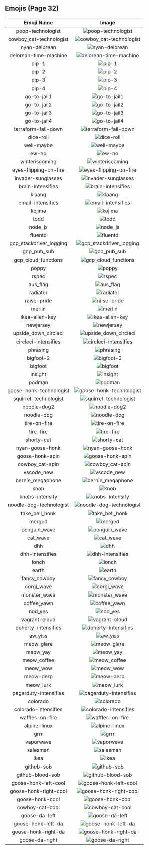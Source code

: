 
## Emojis (Page 32)
|Emoji Name|Image|
| :-: | :-: |
|poop-technologist| ![poop-technologist](/output/poop-technologist.png)|
|cowboy_cat-technologist| ![cowboy_cat-technologist](/output/cowboy_cat-technologist.png)|
|nyan-delorean| ![nyan-delorean](/output/nyan-delorean.gif)|
|delorean-time-machine| ![delorean-time-machine](/output/delorean-time-machine.png)|
|pip-1| ![pip-1](/output/pip-1.png)|
|pip-2| ![pip-2](/output/pip-2.png)|
|pip-3| ![pip-3](/output/pip-3.png)|
|pip-4| ![pip-4](/output/pip-4.png)|
|go-to-jail1| ![go-to-jail1](/output/go-to-jail1.png)|
|go-to-jail2| ![go-to-jail2](/output/go-to-jail2.png)|
|go-to-jail3| ![go-to-jail3](/output/go-to-jail3.png)|
|go-to-jail4| ![go-to-jail4](/output/go-to-jail4.png)|
|terraform-fall-down| ![terraform-fall-down](/output/terraform-fall-down.gif)|
|dice-roll| ![dice-roll](/output/dice-roll.gif)|
|well-maybe| ![well-maybe](/output/well-maybe.png)|
|ew-no| ![ew-no](/output/ew-no.png)|
|winteriscoming| ![winteriscoming](/output/winteriscoming.png)|
|eyes-flipping-on-fire| ![eyes-flipping-on-fire](/output/eyes-flipping-on-fire.gif)|
|invader-sunglasses| ![invader-sunglasses](/output/invader-sunglasses.png)|
|brain-intensifies| ![brain-intensifies](/output/brain-intensifies.gif)|
|klaang| ![klaang](/output/klaang.jpg)|
|email-intensifies| ![email-intensifies](/output/email-intensifies.gif)|
|kojima| ![kojima](/output/kojima.png)|
|todd| ![todd](/output/todd.png)|
|node_js| ![node_js](/output/node_js.png)|
|fluentd| ![fluentd](/output/fluentd.png)|
|gcp_stackdriver_logging| ![gcp_stackdriver_logging](/output/gcp_stackdriver_logging.png)|
|gcp_pub_sub| ![gcp_pub_sub](/output/gcp_pub_sub.png)|
|gcp_cloud_functions| ![gcp_cloud_functions](/output/gcp_cloud_functions.png)|
|poppy| ![poppy](/output/poppy.png)|
|rspec| ![rspec](/output/rspec.png)|
|aus_flag| ![aus_flag](/output/aus_flag)|
|radiator| ![radiator](/output/radiator.png)|
|raise-pride| ![raise-pride](/output/raise-pride.png)|
|merlin| ![merlin](/output/merlin.gif)|
|ikea-allen-key| ![ikea-allen-key](/output/ikea-allen-key.png)|
|newjersey| ![newjersey](/output/newjersey.png)|
|upside_down_circleci| ![upside_down_circleci](/output/upside_down_circleci.png)|
|circleci-intensifies| ![circleci-intensifies](/output/circleci-intensifies.gif)|
|phrasing| ![phrasing](/output/phrasing.png)|
|bigfoot-2| ![bigfoot-2](/output/bigfoot-2.png)|
|bigfoot| ![bigfoot](/output/bigfoot.jpg)|
|insight| ![insight](/output/insight.jpg)|
|podman| ![podman](/output/podman.png)|
|goose-honk-technologist| ![goose-honk-technologist](/output/goose-honk-technologist.png)|
|squirrel-technologist| ![squirrel-technologist](/output/squirrel-technologist.png)|
|noodle-dog2| ![noodle-dog2](/output/noodle-dog2.png)|
|noodle-dog| ![noodle-dog](/output/noodle-dog.png)|
|tire-on-fire| ![tire-on-fire](/output/tire-on-fire.gif)|
|tire-fire| ![tire-fire](/output/tire-fire)|
|shorty-cat| ![shorty-cat](/output/shorty-cat.png)|
|nyan-goose-honk| ![nyan-goose-honk](/output/nyan-goose-honk.gif)|
|goose-honk-spin| ![goose-honk-spin](/output/goose-honk-spin.gif)|
|cowboy_cat-spin| ![cowboy_cat-spin](/output/cowboy_cat-spin.gif)|
|vscode_new| ![vscode_new](/output/vscode_new.png)|
|bernie_megaphone| ![bernie_megaphone](/output/bernie_megaphone.jpg)|
|knob| ![knob](/output/knob.png)|
|knobs-intensify| ![knobs-intensify](/output/knobs-intensify.gif)|
|noodle-dog-technologist| ![noodle-dog-technologist](/output/noodle-dog-technologist.png)|
|take_bell_honk| ![take_bell_honk](/output/take_bell_honk.jpg)|
|merged| ![merged](/output/merged.png)|
|penguin_wave| ![penguin_wave](/output/penguin_wave.png)|
|cat_wave| ![cat_wave](/output/cat_wave.png)|
|dhh| ![dhh](/output/dhh.png)|
|dhh-intensifies| ![dhh-intensifies](/output/dhh-intensifies.gif)|
|lonch| ![lonch](/output/lonch.png)|
|earth| ![earth](/output/earth)|
|fancy_cowboy| ![fancy_cowboy](/output/fancy_cowboy.png)|
|corgi_wave| ![corgi_wave](/output/corgi_wave.png)|
|monster_wave| ![monster_wave](/output/monster_wave.png)|
|coffee_yawn| ![coffee_yawn](/output/coffee_yawn.png)|
|nod_yes| ![nod_yes](/output/nod_yes.gif)|
|vagrant-cloud| ![vagrant-cloud](/output/vagrant-cloud.png)|
|doherty-intensifies| ![doherty-intensifies](/output/doherty-intensifies.gif)|
|aw_yiss| ![aw_yiss](/output/aw_yiss.png)|
|meow_glare| ![meow_glare](/output/meow_glare.png)|
|meow_yay| ![meow_yay](/output/meow_yay.gif)|
|meow_coffee| ![meow_coffee](/output/meow_coffee.png)|
|meow_wow| ![meow_wow](/output/meow_wow.png)|
|meow-derp| ![meow-derp](/output/meow-derp.png)|
|meow_lurk| ![meow_lurk](/output/meow_lurk.gif)|
|pagerduty-intensifies| ![pagerduty-intensifies](/output/pagerduty-intensifies.gif)|
|colorado| ![colorado](/output/colorado.png)|
|colorado-intensifies| ![colorado-intensifies](/output/colorado-intensifies.gif)|
|waffles-on-fire| ![waffles-on-fire](/output/waffles-on-fire.gif)|
|alpine-linux| ![alpine-linux](/output/alpine-linux.png)|
|grrr| ![grrr](/output/grrr.gif)|
|vaporwave| ![vaporwave](/output/vaporwave.jpg)|
|salesman| ![salesman](/output/salesman.jpg)|
|ikea| ![ikea](/output/ikea.png)|
|github-sob| ![github-sob](/output/github-sob.png)|
|github-blood-sob| ![github-blood-sob](/output/github-blood-sob.png)|
|goose-honk-left-cool| ![goose-honk-left-cool](/output/goose-honk-left-cool.png)|
|goose-honk-right-cool| ![goose-honk-right-cool](/output/goose-honk-right-cool.png)|
|goose-honk-cool| ![goose-honk-cool](/output/goose-honk-cool)|
|cowboy-cat-cool| ![cowboy-cat-cool](/output/cowboy-cat-cool.png)|
|goose-da-left| ![goose-da-left](/output/goose-da-left.png)|
|goose-honk-left-da| ![goose-honk-left-da](/output/goose-honk-left-da.png)|
|goose-honk-right-da| ![goose-honk-right-da](/output/goose-honk-right-da.png)|
|goose-da-right| ![goose-da-right](/output/goose-da-right.png)|